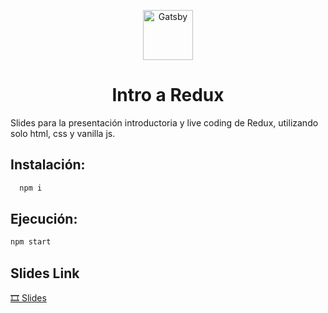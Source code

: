 <p align="center">
    <img alt="Gatsby" src="https://i.postimg.cc/RmGBqD4p/Logo.png" width="80" />
</p>
<h1 align="center">
  Intro a Redux
  
</h1>

Slides para la presentación introductoria y live coding de Redux, utilizando solo html, css y vanilla js. 

## Instalación:

```bash
  npm i
```

## Ejecución:

```bash
npm start
```

## Slides Link
[🎞 Slides](http://jossdz-redux.now.sh)
